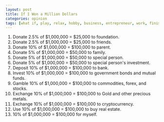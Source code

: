 ```yaml
---
layout: post
title: If I Won a Million Dollars
categories: opinion
tags: [what if, play, relax, hobby, business, entrepreneur, work, finish, opinion, friend, family, happiness, invest, donate, gracious]
---
```


1.  Donate 2.5% of $1,000,000 = $25,000 to foundation.
2.  Donate 2.5% of $1,000,000 = $25,000 to friends.
3.  Donate 10% of $1,000,000 = $100,000 to parent.
4.  Donate 5% of $1,000,000 = $50,000 to family.
5.  Donate 5% of $1,000,000 = $50,000 to special person.
6.  Donate 5% of $1,000,000 = $50,000 to special person's investment.
7.  Deposit 10% of $1,000,000 = $100,000 to bank.
8.  Invest 10% of $1,000,000 = $100,000 to government bonds and mutual funds.
9.  Gamble 10% of $1,000,000 = $100,000 to commodities, forex, and stocks.
10.  Exchange 10% of $1,000,000 = $100,000 to Gold and other precious metals.
11.  Exchange 10% of $1,000,000 = $100,000 to cryptocurrency.
12.  Use 10% of $1,000,000 = $100,000 to buy real estate.
13.  10% of $1,000,000 = $100,000 for myself.